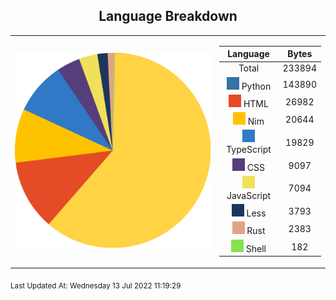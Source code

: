 <span align="center">

## Language Breakdown

</span>

<foreignObject>
<body xmlns="http://www.w3.org/1999/xhtml">
<table align="center">
<tr>
<td>

![Pie Chart](./assets/pie_chart.svg "Pie Chart detailing languages used")
</td>
<td>

|Language|Bytes|
|:-:|:-:|
|Total|233894
![Python](./assets/Python.svg) Python|143890|
![HTML](./assets/HTML.svg) HTML|26982|
![Nim](./assets/Nim.svg) Nim|20644|
![TypeScript](./assets/TypeScript.svg) TypeScript|19829|
![CSS](./assets/CSS.svg) CSS|9097|
![JavaScript](./assets/JavaScript.svg) JavaScript|7094|
![Less](./assets/Less.svg) Less|3793|
![Rust](./assets/Rust.svg) Rust|2383|
![Shell](./assets/Shell.svg) Shell|182|
</td>
</tr>
</table>
</body>
</foreignObject>

<sub>
Last Updated At:
Wednesday 13 Jul 2022 11:19:29</sub>